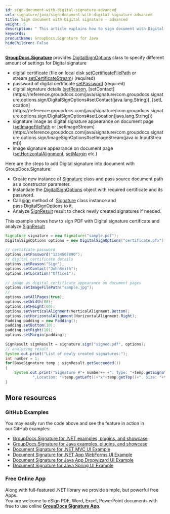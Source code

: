 ```yaml
---
id: sign-document-with-digital-signature-advanced
url: signature/java/sign-document-with-digital-signature-advanced
title: Sign document with Digital signature - advanced
weight: 5
description: " This article explains how to sign document with Digital electronic signatures using advanced options with GroupDocs.Signature API."
keywords: 
productName: GroupDocs.Signature for Java
hideChildren: False
---
```

[**GroupDocs.Signature**](https://products.groupdocs.com/signature/java) provides [DigitalSignOptions](https://reference.groupdocs.com/java/signature/com.groupdocs.signature.options.sign/DigitalSignOptions) class to specify different amount of settings for Digital signature

*   digital certificate (file on local disk [setCertificateFilePath](https://reference.groupdocs.com/java/signature/com.groupdocs.signature.options.sign/DigitalSignOptions#setCertificateFilePath(java.lang.String)) or stream [setCertificateStream](https://reference.groupdocs.com/java/signature/com.groupdocs.signature.options.sign/DigitalSignOptions#setCertificateStream(java.io.InputStream))) (required)
*   password of digital certificate [setPassword](https://reference.groupdocs.com/java/signature/com.groupdocs.signature.options.sign/DigitalSignOptions#setPassword(java.lang.String)) (required) 
*   digital signature details ([setReason](https://reference.groupdocs.com/java/signature/com.groupdocs.signature.options.sign/DigitalSignOptions#setReason(java.lang.String)), [setContact](https://reference.groupdocs.com/java/signature/com.groupdocs.signature.options.sign/DigitalSignOptions#setContact(java.lang.String)), [setLocation](https://reference.groupdocs.com/java/signature/com.groupdocs.signature.options.sign/DigitalSignOptions#setLocation(java.lang.String)))
*   signature image as digital signature appearance on document page ([setImageFilePath](https://reference.groupdocs.com/java/signature/com.groupdocs.signature.options.sign/ImageSignOptions#setImageFilePath(java.lang.String)) or [setImageStream](https://reference.groupdocs.com/java/signature/com.groupdocs.signature.options.sign/ImageSignOptions#setImageStream(java.io.InputStream)))
*   image signature appearance on document page ([setHorizontalAlignment](https://reference.groupdocs.com/java/signature/com.groupdocs.signature.options.sign/ImageSignOptions#setHorizontalAlignment(int)), [setMargin](https://reference.groupdocs.com/java/signature/com.groupdocs.signature.options.sign/ImageSignOptions#setMargin(com.groupdocs.signature.domain.Padding)) etc.)

Here are the steps to add Digital signature into document with GroupDocs.Signature:

*   Create new instance of [Signature](https://reference.groupdocs.com/java/signature/com.groupdocs.signature/Signature) class and pass source document path as a constructor parameter.    
*   Instantiate the [DigitalSignOptions](https://reference.groupdocs.com/java/signature/com.groupdocs.signature.options.sign/DigitalSignOptions) object with required certificate and its password.    
*   Call [sign](https://reference.groupdocs.com/java/signature/com.groupdocs.signature/Signature#sign(java.io.OutputStream,%20com.groupdocs.signature.options.sign.SignOptions)) method of  [Signature](https://reference.groupdocs.com/java/signature/com.groupdocs.signature/Signature) class instance and pass [DigitalSignOptions](https://reference.groupdocs.com/java/signature/com.groupdocs.signature.options.sign/DigitalSignOptions) to it.    
*   Analyze [SignResult](https://reference.groupdocs.com/java/signature/com.groupdocs.signature.domain/SignResult) result to check newly created signatures if needed.
    
This example shows how to sign PDF with Digital signature certificate and analyze [SignResult](https://reference.groupdocs.com/java/signature/com.groupdocs.signature.domain/SignResult)

```java
Signature signature = new Signature("sample.pdf"); 
DigitalSignOptions options = new DigitalSignOptions("certificate.pfx");
 
// certifiate password
options.setPassword("1234567890");
// digital certificate details
options.setReason("Sign");
options.setContact("JohnSmith");
options.setLocation("Office1");
 
// image as digital certificate appearance on document pages
options.setImageFilePath("sample.jpg");
//
options.setAllPages(true);
options.setWidth(80);
options.setHeight(60);
options.setVerticalAlignment(VerticalAlignment.Bottom);
options.setHorizontalAlignment(HorizontalAlignment.Right);
Padding padding = new Padding();
padding.setBottom(10);
padding.setRight(10);
options.setMargin(padding);
 
SignResult signResult = signature.sign("signed.pdf", options);
// analyzing result
System.out.print("List of newly created signatures:");
int number = 1;
for(BaseSignature temp : signResult.getSucceeded())
{
    System.out.print("Signature #"+ number++ +": Type: "+temp.getSignatureType()+" Id:"+temp.getSignatureId()+
            ",Location: "+temp.getLeft()+"x"+temp.getTop()+". Size: "+temp.getWidth()+"x"+temp.getHeight());
}
```

## More resources

### GitHub Examples 

You may easily run the code above and see the feature in action in our GitHub examples:

*   [GroupDocs.Signature for .NET examples, plugins, and showcase](https://github.com/groupdocs-signature/GroupDocs.Signature-for-.NET)    
*   [GroupDocs.Signature for Java examples, plugins, and showcase](https://github.com/groupdocs-signature/GroupDocs.Signature-for-Java)    
*   [Document Signature for .NET MVC UI Example](https://github.com/groupdocs-signature/GroupDocs.Signature-for-.NET-MVC)    
*   [Document Signature for .NET App WebForms UI Example](https://github.com/groupdocs-signature/GroupDocs.Signature-for-.NET-WebForms)    
*   [Document Signature for Java App Dropwizard UI Example](https://github.com/groupdocs-signature/GroupDocs.Signature-for-Java-Dropwizard)   
*   [Document Signature for Java Spring UI Example](https://github.com/groupdocs-signature/GroupDocs.Signature-for-Java-Spring)
    

### Free Online App 

Along with full-featured .NET library we provide simple, but powerful free Apps.  
You are welcome to eSign PDF, Word, Excel, PowerPoint documents with free to use online **[GroupDocs Signature App](https://products.groupdocs.app/signature)**.
